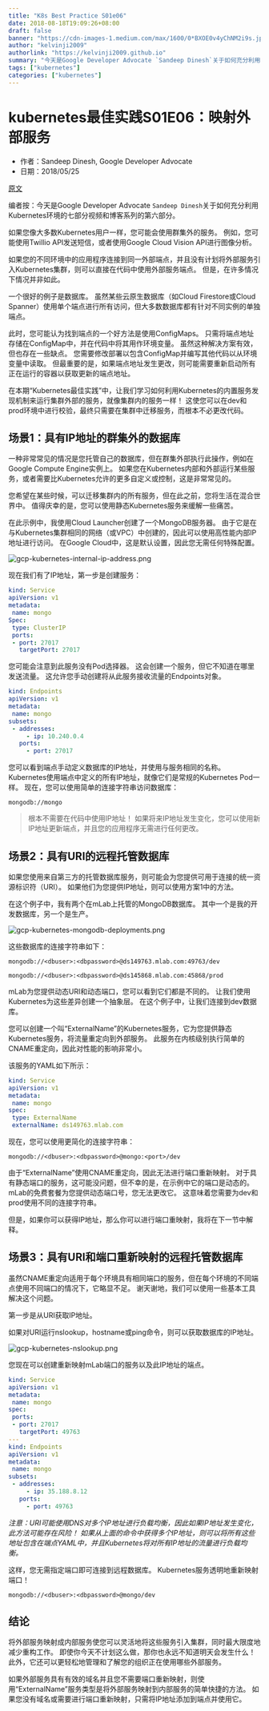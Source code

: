 ```yaml
---
title: "K8s Best Practice S01e06"
date: 2018-08-18T19:09:26+08:00
draft: false
banner: "https://cdn-images-1.medium.com/max/1600/0*BXOE0v4yChNM2i9s.jpg"
author: "kelvinji2009"
authorlink: "https://kelvinji2009.github.io"
summary: "今天是Google Developer Advocate `Sandeep Dinesh`关于如何充分利用Kubernetes环境的七部分视频和博客系列的第六部分。"
tags: ["kubernetes"]
categories: ["kubernetes"]
---
```


# kubernetes最佳实践S01E06：映射外部服务

* 作者：Sandeep Dinesh, Google Developer Advocate
* 日期：2018/05/25

[原文](https://cloudplatform.googleblog.com/2018/05/Kubernetes-best-practices-mapping-external-services.html)

编者按：今天是Google Developer Advocate `Sandeep Dinesh`关于如何充分利用Kubernetes环境的七部分视频和博客系列的第六部分。

如果您像大多数Kubernetes用户一样，您可能会使用群集外的服务。 例如，您可能使用Twillio API发送短信，或者使用Google Cloud Vision API进行图像分析。

如果您的不同环境中的应用程序连接到同一外部端点，并且没有计划将外部服务引入Kubernetes集群，则可以直接在代码中使用外部服务端点。 但是，在许多情况下情况并非如此。

一个很好的例子是数据库。 虽然某些云原生数据库（如Cloud Firestore或Cloud Spanner）使用单个端点进行所有访问，但大多数数据库都有针对不同实例的单独端点。

此时，您可能认为找到端点的一个好方法是使用ConfigMaps。 只需将端点地址存储在ConfigMap中，并在代码中将其用作环境变量。 虽然这种解决方案有效，但也存在一些缺点。 您需要修改部署以包含ConfigMap并编写其他代码以从环境变量中读取。 但最重要的是，如果端点地址发生更改，则可能需要重新启动所有正在运行的容器以获取更新的端点地址。

在本期“Kubernetes最佳实践”中，让我们学习如何利用Kubernetes的内置服务发现机制来运行集群外部的服务，就像集群内的服务一样！ 这使您可以在dev和prod环境中进行校验，最终只需要在集群中迁移服务，而根本不必更改代码。

## 场景1：具有IP地址的群集外的数据库

一种非常常见的情况是您托管自己的数据库，但在群集外部执行此操作，例如在Google Compute Engine实例上。 如果您在Kubernetes内部和外部运行某些服务，或者需要比Kubernetes允许的更多自定义或控制，这是非常常见的。

您希望在某些时候，可以迁移集群内的所有服务，但在此之前，您将生活在混合世界中。 值得庆幸的是，您可以使用静态Kubernetes服务来缓解一些痛苦。

在此示例中，我使用Cloud Launcher创建了一个MongoDB服务器。 由于它是在与Kubernetes集群相同的网络（或VPC）中创建的，因此可以使用高性能内部IP地址进行访问。 在Google Cloud中，这是默认设置，因此您无需任何特殊配置。

![gcp-kubernetes-internal-ip-address.png](https://4.bp.blogspot.com/-r5AWmuJhv5g/WwYC6NJQu_I/AAAAAAAAFu0/_b5utAQQ13kiQlHL7fzUy0ZgG4V34wJqACLcBGAs/s1600/gcp-kubernetes-internal-ip-address.png)

现在我们有了IP地址，第一步是创建服务：

```yaml
kind: Service
apiVersion: v1
metadata:
 name: mongo
Spec:
 type: ClusterIP
 ports:
 - port: 27017
   targetPort: 27017
```

您可能会注意到此服务没有Pod选择器。 这会创建一个服务，但它不知道在哪里发送流量。 这允许您手动创建将从此服务接收流量的Endpoints对象。

```yaml
kind: Endpoints
apiVersion: v1
metadata:
 name: mongo
subsets:
 - addresses:
     - ip: 10.240.0.4
   ports:
     - port: 27017
```

您可以看到端点手动定义数据库的IP地址，并使用与服务相同的名称。 Kubernetes使用端点中定义的所有IP地址，就像它们是常规的Kubernetes Pod一样。 现在，您可以使用简单的连接字符串访问数据库：

```
mongodb://mongo
```

> 根本不需要在代码中使用IP地址！ 如果将来IP地址发生变化，您可以使用新IP地址更新端点，并且您的应用程序无需进行任何更改。

## 场景2：具有URI的远程托管数据库

如果您使用来自第三方的托管数据库服务，则可能会为您提供可用于连接的统一资源标识符（URI）。 如果他们为您提供IP地址，则可以使用方案1中的方法。

在这个例子中，我有两个在mLab上托管的MongoDB数据库。 其中一个是我的开发数据库，另一个是生产。

![gcp-kubernetes-mongodb-deployments.png](https://3.bp.blogspot.com/-_RRGLSWY1Tg/WwYC6KDU0iI/AAAAAAAAFu8/QhN6S0PuL28nTFrXqitzfdyGnixLXtj3QCEwYBhgL/s1600/gcp-kubernetes-mongodb-deployments.png)

这些数据库的连接字符串如下：

```
mongodb://<dbuser>:<dbpassword>@ds149763.mlab.com:49763/dev
```

```
mongodb://<dbuser>:<dbpassword>@ds145868.mlab.com:45868/prod
```

mLab为您提供动态URI和动态端口，您可以看到它们都是不同的。 让我们使用Kubernetes为这些差异创建一个抽象层。 在这个例子中，让我们连接到dev数据库。

您可以创建一个叫“ExternalName”的Kubernetes服务，它为您提供静态Kubernetes服务，将流量重定向到外部服务。 此服务在内核级别执行简单的CNAME重定向，因此对性能的影响非常小。

该服务的YAML如下所示：

```yaml
kind: Service
apiVersion: v1
metadata:
 name: mongo
spec:
 type: ExternalName
 externalName: ds149763.mlab.com
```

现在，您可以使用更简化的连接字符串：

```
mongodb://<dbuser>:<dbpassword>@mongo:<port>/dev
```

由于“ExternalName”使用CNAME重定向，因此无法进行端口重新映射。 对于具有静态端口的服务，这可能没问题，但不幸的是，在示例中它的端口是动态的。 mLab的免费套餐为您提供动态端口号，您无法更改它。 这意味着您需要为dev和prod使用不同的连接字符串。

但是，如果你可以获得IP地址，那么你可以进行端口重映射，我将在下一节中解释。

## 场景3：具有URI和端口重新映射的远程托管数据库

虽然CNAME重定向适用于每个环境具有相同端口的服务，但在每个环境的不同端点使用不同端口的情况下，它略显不足。 谢天谢地，我们可以使用一些基本工具解决这个问题。

第一步是从URI获取IP地址。

如果对URI运行nslookup，hostname或ping命令，则可以获取数据库的IP地址。

![gcp-kubernetes-nslookup.png](https://2.bp.blogspot.com/-LAq32CiKAYc/WwYC6LlreYI/AAAAAAAAFvE/9_-BMf0k21Qt9PLsz_9vwLOogZ4JNBgeQCEwYBhgL/s1600/gcp-kubernetes-nslookup.png)

您现在可以创建重新映射mLab端口的服务以及此IP地址的端点。

```yaml
kind: Service
apiVersion: v1
metadata:
 name: mongo
spec:
 ports:
 - port: 27017
   targetPort: 49763
---
kind: Endpoints
apiVersion: v1
metadata:
 name: mongo
subsets:
 - addresses:
     - ip: 35.188.8.12
   ports:
     - port: 49763
```

*注意：URI可能使用DNS对多个IP地址进行负载均衡，因此如果IP地址发生变化，此方法可能存在风险！ 如果从上面的命令中获得多个IP地址，则可以将所有这些地址包含在端点YAML中，并且Kubernetes将对所有IP地址的流量进行负载均衡。*

这样，您无需指定端口即可连接到远程数据库。 Kubernetes服务透明地重新映射端口！

```
mongodb://<dbuser>:<dbpassword>@mongo/dev
```

## 结论

将外部服务映射成内部服务使您可以灵活地将这些服务引入集群，同时最大限度地减少重构工作。 即使你今天不计划这么做，那你也永远不知道明天会发生什么！ 此外，它还可以更轻松地管理和了解您的组织正在使用哪些外部服务。

如果外部服务具有有效的域名并且您不需要端口重新映射，则使用“ExternalName”服务类型是将外部服务映射到内部服务的简单快捷的方法。 如果您没有域名或需要进行端口重新映射，只需将IP地址添加到端点并使用它。
